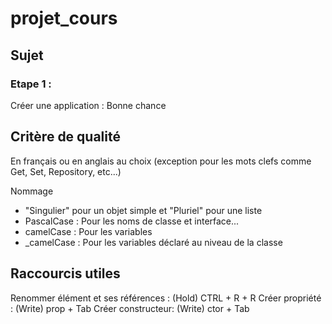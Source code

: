 # projet_cours

## Sujet 

### Etape 1 :

Créer une application : Bonne chance 

## Critère de qualité

En français ou en anglais au choix (exception pour les mots clefs comme Get, Set, Repository, etc...)

Nommage
- "Singulier" pour un objet simple et "Pluriel" pour une liste 
- PascalCase : Pour les noms de classe et interface...
- camelCase : Pour les variables
- _camelCase : Pour les variables déclaré au niveau de la classe

## Raccourcis utiles 

Renommer élément et ses références : (Hold) CTRL + R + R
Créer propriété : (Write) prop + Tab 
Créer constructeur: (Write) ctor + Tab
